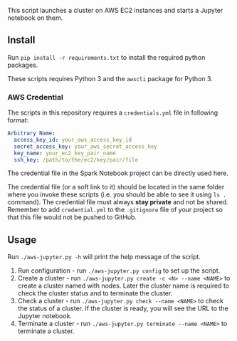 This script launches a cluster on AWS EC2 instances and starts a Jupyter notebook on them.

## Install

Run `pip install -r requirements.txt` to install the required python packages.

These scripts requires Python 3 and the `awscli` package for Python 3.


### AWS Credential

The scripts in this repository requires a `credentials.yml` file in following format:

```yaml
Arbitrary Name:
  access_key_id: your_aws_access_key_id
  secret_access_key: your_aws_secret_access_key
  key_name: your_ec2_key_pair_name
  ssh_key: /path/to/the/ec2/key/pair/file
```

The credential file in the Spark Notebook project can be directly used here.

The credential file (or a soft link to it) should be located in the same folder where
you invoke these scripts (i.e. you should be able to see it using `ls .` command).
The credential file must always **stay private** and not be shared. Remember to add
`credential.yml` to the `.gitignore` file of your project so that this
file would not be pushed to GitHub.


## Usage 

Run `./aws-jupyter.py -h` will print the help message of the script.


1. Run configuration - run `./aws-jupyter.py config` to set up the script.
2. Create a cluster - run `./aws-jupyter.py create -c <N> --name <NAME>` to create a cluster
named <NAME> with <N> nodes. Later the cluster name is required to check the cluster status and
to terminate the cluster.
3. Check a cluster - run `./aws-jupyter.py check --name <NAME>` to check the status of a cluster.
If the cluster is ready, you will see the URL to the Jupyter notebook.
4. Terminate a cluster - run `./aws-jupyter.py terminate --name <NAME>` to terminate a cluster.

